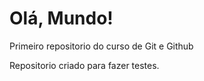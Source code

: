 # Olá, Mundo!
 Primeiro repositorio do curso de Git e Github 

Repositorio criado para fazer testes.
